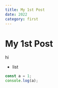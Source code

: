 ```yaml
---
title: My 1st Post
date: 2022
category: first
---
```


# My 1st Post

hi

- list

```js
const a = 1;
console.log(a);
```
